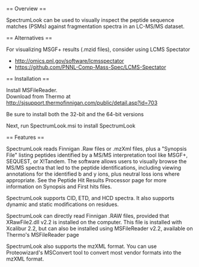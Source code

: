== Overview ==

SpectrumLook can be used to visually inspect the peptide sequence 
matches (PSMs) against fragmentation spectra in an LC-MS/MS dataset.

== Alternatives ==

For visualizing MSGF+ results (.mzid files), consider using LCMS Spectator
* http://omics.pnl.gov/software/lcmsspectator
* https://github.com/PNNL-Comp-Mass-Spec/LCMS-Spectator

== Installation ==

Install MSFileReader.  
Download from Thermo at http://sjsupport.thermofinnigan.com/public/detail.asp?id=703

Be sure to install both the 32-bit and the 64-bit versions

Next, run SpectrumLook.msi to install SpectrumLook

== Features ==

SpectrumLook reads Finnigan .Raw files or .mzXml files, plus a 
"Synopsis File" listing peptides identified by a MS/MS interpretation 
tool like MSGF+, SEQUEST, or X!Tandem. The software allows users to 
visually browse the MS/MS spectra that led to the peptide 
identifications, including viewing annotations for the identified b 
and y ions, plus neutral loss ions where appropriate. See the Peptide 
Hit Results Processor page for more information on Synopsis and First 
hits files.

SpectrumLook supports CID, ETD, and HCD spectra.  It also supports 
dynamic and static modifications on residues.

SpectrumLook can directly read Finnigan .RAW files, provided that 
XRawFile2.dll v2.2 is installed on the computer. This file is 
installed with Xcalibur 2.2, but can also be installed using 
MSFileReader v2.2, available on Thermo's MSFileReader page

SpectrumLook also supports the mzXML format. You can use 
Proteowizard's MSConvert tool to convert most vendor formats into the 
mzXML format.
